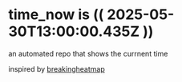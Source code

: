 # time_now is (( 2025-05-30T13:00:00.435Z ))

an automated repo that shows the currnent time

inspired by [breakingheatmap](https://github.com/breakingheatmap/breakingheatmap)